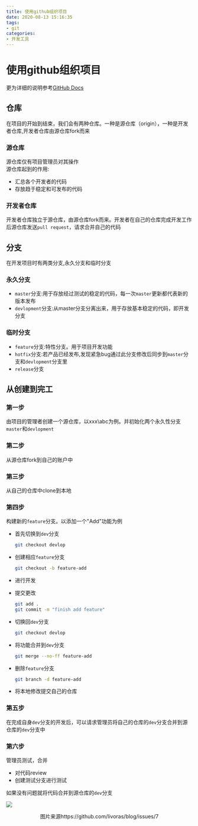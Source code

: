 ```yaml
---
title: 使用github组织项目
date: 2020-08-13 15:16:35
tags:
- git
categories:
- 开发工具
---
```


# 使用github组织项目

更为详细的说明参考[GitHub Docs](https://docs.github.com/cn)

<!-- more -->

## 仓库

在项目的开始到结束，我们会有两种仓库。一种是源仓库（origin），一种是开发者仓库,开发者仓库由源仓库fork而来

### 源仓库

源仓库仅有项目管理员对其操作<br>源仓库起到的作用:

- 汇总各个开发者的代码
- 存放趋于稳定和可发布的代码

### 开发者仓库

开发者仓库独立于源仓库，由源仓库fork而来。开发者在自己的仓库完成开发工作后源仓库发送`pull request`，请求合并自己的代码

## 分支

在开发项目时有两类分支,永久分支和临时分支

### 永久分支

- `master`分支:用于存放经过测试的稳定的代码，每一次`master`更新都代表新的版本发布
- `devlopment`分支:从master分支分离出来，用于存放基本稳定的代码，即开发分支

### 临时分支

- `feature`分支:特性分支。用于项目开发功能
- `hotfix`分支:若产品已经发布,发现紧急bug通过此分支修改后同步到`master`分支和`devlopment`分支里 
- `release`分支

## 从创建到完工

### 第一步

由项目的管理者创建一个源仓库，以xxx\abc为例。并初始化两个永久性分支`master`和`devlopment`

### 第二步

从源仓库fork到自己的账户中

### 第三步

从自己的仓库中clone到本地

### 第四步

构建新的`feature`分支。以添加一个"Add"功能为例

- 首先切换到`dev`分支

  ```bash
  git checkout devlop
  ```

- 创建相应`feature`分支

  ```bash
  git checkout -b feature-add
  ```

- 进行开发

- 提交更改

  ```bash
  git add .
  git commit -m "finish add feature"
  ```

- 切换回`dev`分支

  ```bash
  git checkout devlop
  ```

- 将功能合并到`dev`分支

  ```bash
  git merge --no-ff feature-add
  ```

- 删除`feature`分支

  ```bash
  git branch -d feature-add
  ```

- 将本地修改提交自己的仓库

### 第五步

在完成自身`dev`分支的开发后，可以请求管理员将自己的仓库的`dev`分支合并到源仓库的`dev`分支中

### 第六步

管理员测试，合并

- 对代码review
- 创建测试分支进行测试

如果没有问题就将代码合并到源仓库的`dev`分支

![](git-model.png)

<center>图片来源https://github.com/livoras/blog/issues/7</center>